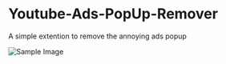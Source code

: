 # Youtube-Ads-PopUp-Remover
A simple extention to remove the annoying ads popup


![Sample Image](./images/your-image.png)